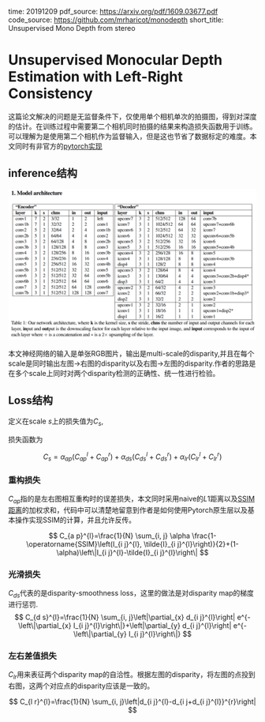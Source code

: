 time: 20191209
pdf_source: https://arxiv.org/pdf/1609.03677.pdf
code_source: https://github.com/mrharicot/monodepth
short_title: Unsupervised Mono Depth from stereo
# Unsupervised Monocular Depth Estimation with Left-Right Consistency

这篇论文解决的问题是无监督条件下，仅使用单个相机单次的拍摄图，得到对深度的估计。在训练过程中需要第二个相机同时拍摄的结果来构造损失函数用于训练。可以理解为是使用第二个相机作为监督输入，但是这也节省了数据标定的难度。本文同时有非官方的[pytorch实现]

## inference结构

![image](res/MonoDepth_model.png)

本文神经网络的输入是单张RGB图片，输出是multi-scale的disparity,并且在每个scale是同时输出左图->右图的disparity以及右图->左图的disparity.作者的思路是在多个scale上同时对两个disparity检测的正确性、统一性进行检验。

## Loss结构

定义在scale $s$上的损失值为$C_s$,

损失函数为

$$
C_{s}=\alpha_{a p}\left(C_{a p}^{l}+C_{a p}^{r}\right)+\alpha_{d s}\left(C_{d s}^{l}+C_{d s}^{r}\right)+\alpha_{l r}\left(C_{l r}^{l}+C_{l r}^{r}\right)
$$

### 重构损失

$C_{ap}$指的是左右图相互重构时的误差损失，本文同时采用naive的$L1$距离以及[SSIM距离]的加权求和，代码中可以清楚地留意到作者是如何使用Pytorch原生层以及基本操作实现SSIM的计算，并且允许反传。

$$
C_{a p}^{l}=\frac{1}{N} \sum_{i, j} \alpha \frac{1-\operatorname{SSIM}\left(I_{i j}^{l}, \tilde{I}_{i j}^{l}\right)}{2}+(1-\alpha)\left\|I_{i j}^{l}-\tilde{I}_{i j}^{l}\right\|
$$

### 光滑损失

$C_{ds}$代表的是disparity-smoothness loss，这里的做法是对disparity map的梯度进行惩罚.
$$
C_{d s}^{l}=\frac{1}{N} \sum_{i, j}\left|\partial_{x} d_{i j}^{l}\right| e^{-\left\|\partial_{x} I_{i j}^{l}\right\|}+\left|\partial_{y} d_{i j}^{l}\right| e^{-\left\|\partial_{y} I_{i j}^{l}\right\|}
$$

### 左右差值损失

$C_{lr}$用来表征两个disparity map的自洽性。根据左图的disparity，将左图的点投到右图，这两个对应点的disparity应该是一致的。

$$
C_{l r}^{l}=\frac{1}{N} \sum_{i, j}\left|d_{i j}^{l}-d_{i j+d_{i j}^{l}}^{r}\right|
$$


[pytorch实现]:https://github.com/OniroAI/MonoDepth-PyTorch
[SSIM距离]:https://www.wikiwand.com/en/Structural_similarity#/Algorithm